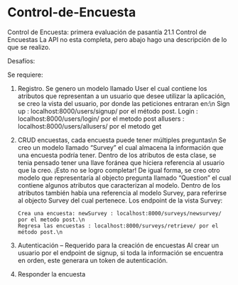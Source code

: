 # Control-de-Encuesta
Control de Encuesta: primera evaluación de pasantía 21.1
Control de Encuestas
La API no esta completa, pero abajo hago una descripción de lo que se realizo.

Desafíos:

Se requiere:
1. Registro.
        Se genero un modelo llamado User el cual contiene los atributos que representan a un usuario que desee utilizar la aplicación, se creo la vista del usuario, por donde las peticiones entraran en:\n
        Sign up : localhost:8000/users/signup/ por el método post. 
        Login : localhost:8000/users/login/ por el metodo post
        allusers : localhost:8000/users/allusers/ por el metodo get
2. CRUD encuestas, cada encuesta puede tener múltiples preguntas\n
        Se creo un modelo llamado “Survey” el cual almacena la información que una encuesta podría tener. Dentro de los atributos de esta clase, se tenia pensado tener una llave foránea que hiciera referencia al usuario que la creo. ¡Esto no se logro completar! 
        De igual forma, se creo otro modelo que representaría al objecto pregunta llamado “Question” el cual contiene algunos atributos que caracterizan al modelo.  Dentro de los atributos también había una referencia al modelo Survey, para referirse al objecto Survey del cual pertenece.
        Los endpoint de la vista Survey:

       Crea una encuesta: newSurvey : localhost:8000/surveys/newsurvey/ por el metodo post.\n
       Regresa las encuestas : localhost:8000/surveys/retrieve/ por el método post.\n

3. Autenticación – Requerido para la creación de encuestas
      Al crear un usuario por el endpoint de signup, si toda la información se encuentra en orden, este generara un token de autenticación.

4. Responder la encuesta

